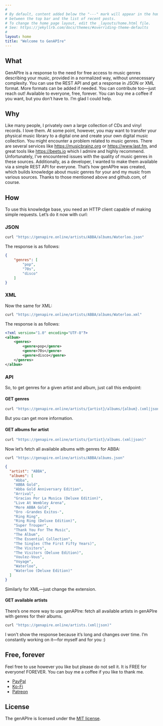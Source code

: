 ```yaml
---
#
# By default, content added below the "---" mark will appear in the home page
# between the top bar and the list of recent posts.
# To change the home page layout, edit the _layouts/home.html file.
# See: https://jekyllrb.com/docs/themes/#overriding-theme-defaults
#
layout: home
title: "Welcome to GenAPIre"
---
```


## What

GenAPIre is a response to the need for free access to music genres describing your music, provided in a normalized way, without unnecessary complexity.
You can use the REST API and get a response in JSON or XML format. More formats can be added if needed. You can contribute too—just reach out!
Available to everyone, free, forever. You can buy me a coffee if you want, but you don’t have to. I’m glad I could help.

## Why

Like many people, I privately own a large collection of CDs and vinyl records. I love them. At some point, however, you may want to transfer your physical music library to a digital one and create your own digital music collection. You might encounter a problem related to music genres.
There are several services like https://musicbrainz.org or https://www.last.fm, and great tools like https://beets.io which I admire and highly recommend.
Unfortunately, I’ve encountered issues with the quality of music genres in these sources. Additionally, as a developer, I wanted to make them available via a simple REST API for everyone.
That’s how genAPIre was created, which builds knowledge about music genres for your and my music from various sources. Thanks to those mentioned above and github.com, of course.

## How

To use this knowledge base, you need an HTTP client capable of making simple requests. Let’s do it now with curl:


### JSON

```bash
curl "https://genapire.online/artists/ABBA/albums/Waterloo.json"
```

The response is as follows:
```json
{
    "genres": [
        "pop",  
        "70s",
        "disco"
    ]
}
```


### XML

Now the same for XML:

```bash
curl "https://genapire.online/artists/ABBA/albums/Waterloo.xml"
```

The response is as follows:
```xml
<?xml version="1.0" encoding="UTF-8"?>
<album>
    <genres>
        <genre>pop</genre>
        <genre>70s</genre>
        <genre>disco</genre>
    </genres>
</album>
```

### API

So, to get genres for a given artist and album, just call this endpoint:

#### GET genres

```bash
curl "https://genapire.online/artists/{artist}/albums/{album}.(xml|json)"
```

But you can get more information.

#### GET albums for artist

```bash
curl "https://genapire.online/artists/{artist}/albums.(xml|json)"
```

Now let’s fetch all available albums with genres for ABBA:

```bash
curl "https://genapire.online/artists/ABBA/albums.json"
```

```json
{
  "artist": "ABBA",
  "albums": [
    "Abba",
    "ABBA Gold",
    "Abba Gold Anniversary Edition",
    "Arrival",
    "Gracias Por La Musica (Deluxe Edition)",
    "Live At Wembley Arena",
    "More ABBA Gold",
    "Oro -Grandes Exitos-",
    "Ring Ring",
    "Ring Ring (Deluxe Edition)",
    "Super Trouper",
    "Thank You For The Music",
    "The Album",
    "The Essential Collection",
    "The Singles (The First Fifty Years)",
    "The Visitors",
    "The Visitors (Deluxe Edition)",
    "Voulez-Vous",
    "Voyage",
    "Waterloo",
    "Waterloo (Deluxe Edition)"
  ]
}
```

Similarly for XML—just change the extension.

#### GET available artists

There’s one more way to use genAPIre: fetch all available artists in genAPIre with genres for their albums.

```bash
curl "https://genapire.online/artists.(xml|json)"
```

I won’t show the response because it’s long and changes over time. I’m constantly working on it—for myself and for you :)

## Free, forever

Feel free to use however you like but please do not sell it. It is FREE for everyone! FOREVER. You can buy me a coffee if you like to thank me.

- [PayPal](https://paypal.me/zenedithPL)
- [Ko-Fi](https://ko-fi.com/K3K11ABGW5)
- [Patreon](https://patreon.com/Zenedith)

## License

The genAPIre is licensed under the [MIT license](https://opensource.org/licenses/MIT).